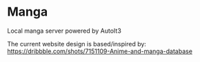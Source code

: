 # Manga
 Local manga server powered by AutoIt3

The current website design is based/inspired by:
https://dribbble.com/shots/7151109-Anime-and-manga-database
